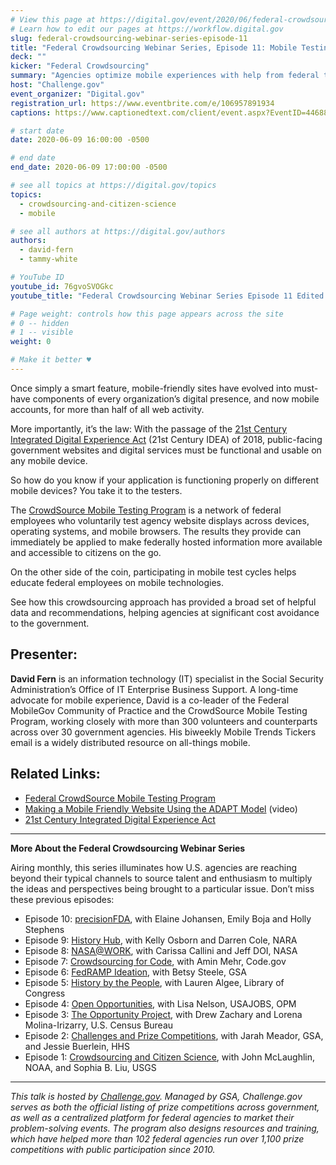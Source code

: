 ```yaml
---
# View this page at https://digital.gov/event/2020/06/federal-crowdsourcing-webinar-series-episode-11
# Learn how to edit our pages at https://workflow.digital.gov
slug: federal-crowdsourcing-webinar-series-episode-11
title: "Federal Crowdsourcing Webinar Series, Episode 11: Mobile Testing Program Makes Content More Accessible"
deck: ""
kicker: "Federal Crowdsourcing"
summary: "Agencies optimize mobile experiences with help from federal testers."
host: "Challenge.gov"
event_organizer: "Digital.gov"
registration_url: https://www.eventbrite.com/e/106957891934
captions: https://www.captionedtext.com/client/event.aspx?EventID=4468831&CustomerID=321

# start date
date: 2020-06-09 16:00:00 -0500

# end date
end_date: 2020-06-09 17:00:00 -0500

# see all topics at https://digital.gov/topics
topics: 
  - crowdsourcing-and-citizen-science
  - mobile

# see all authors at https://digital.gov/authors
authors: 
  - david-fern
  - tammy-white

# YouTube ID
youtube_id: 76gvoSVOGkc
youtube_title: "Federal Crowdsourcing Webinar Series Episode 11 Edited Video"

# Page weight: controls how this page appears across the site
# 0 -- hidden
# 1 -- visible
weight: 0

# Make it better ♥
---
```


Once simply a smart feature, mobile-friendly sites have evolved into must-have components of every organization’s digital presence, and now mobile accounts, for more than half of all web activity.

More importantly, it’s the law: With the passage of the [21st Century Integrated Digital Experience Act](https://digital.gov/resources/21st-century-integrated-digital-experience-act/) (21st Century IDEA) of 2018, public-facing government websites and digital services must be functional and usable on any mobile device.

So how do you know if your application is functioning properly on different mobile devices? You take it to the testers.

The [CrowdSource Mobile Testing Program](https://digital.gov/services/mobile-application-testing-program/) is a network of federal employees who voluntarily test agency website displays across devices, operating systems, and mobile browsers. The results they provide can immediately be applied to make federally hosted information more available and accessible to citizens on the go.

On the other side of the coin, participating in mobile test cycles helps educate federal employees on mobile technologies.

See how this crowdsourcing approach has provided a broad set of helpful data and recommendations, helping agencies at significant cost avoidance to the government.

## Presenter:

**David Fern** is an information technology (IT) specialist in the Social Security Administration’s Office of IT Enterprise Business Support. A long-time advocate for mobile experience, David is a co-leader of the Federal MobileGov Community of Practice and the CrowdSource Mobile Testing Program, working closely with more than 300 volunteers and counterparts across over 30 government agencies. His biweekly Mobile Trends Tickers email is a widely distributed resource on all-things mobile. 

## Related Links:

 - [Federal CrowdSource Mobile Testing Program](https://digital.gov/services/mobile-application-testing-program/)
 - [Making a Mobile Friendly Website Using the ADAPT Model](https://www.youtube.com/watch?v=x8UvFt26MDE) (video)
 - [21st Century Integrated Digital Experience Act](https://digital.gov/resources/21st-century-integrated-digital-experience-act/)

---

**More About the Federal Crowdsourcing Webinar Series**

Airing monthly, this series illuminates how U.S. agencies are reaching beyond their typical channels to source talent and enthusiasm to multiply the ideas and perspectives being brought to a particular issue. Don’t miss these previous episodes:

 - Episode 10: [precisionFDA](https://digital.gov/event/2020/05/12/federal-crowdsourcing-webinar-series-episode-10/), with Elaine Johansen, Emily Boja and Holly Stephens
 - Episode 9: [History Hub](https://digital.gov/event/2020/04/27/federal-crowdsourcing-webinar-series-episode-9/), with Kelly Osborn and Darren Cole, NARA
 - Episode 8: [NASA@WORK](https://digital.gov/event/2020/03/10/federal-crowdsourcing-webinar-series-episode-8/), with Carissa Callini and Jeff DOI, NASA
 - Episode 7: [Crowdsourcing for Code](https://digital.gov/event/2020/02/11/federal-crowdsourcing-webinar-series-episode-7/), with Amin Mehr, Code.gov
 - Episode 6: [FedRAMP Ideation](https://www.youtube.com/watch?v=bx1ANQtHNQY), with Betsy Steele, GSA
 - Episode 5: [History by the People](https://digital.gov/event/2019/08/13/federal-crowdsourcing-webinar-series-episode-5-by-the-people/), with Lauren Algee, Library of Congress
 - Episode 4: [Open Opportunities](https://digital.gov/event/2019/07/09/federal-crowdsourcing-webinar-series-episode-4-open-opportunities/), with Lisa Nelson, USAJOBS, OPM
 - Episode 3: [The Opportunity Project](https://digital.gov/event/2019/06/11/federal-crowdsourcing-webinar-series-episode-3-opportunity-project/), with Drew Zachary and Lorena Molina-Irizarry, U.S. Census Bureau
 - Episode 2: [Challenges and Prize Competitions](https://digital.gov/event/2019/05/14/federal-crowdsourcing-webinar-series-episode-2-challengegov/), with Jarah Meador, GSA, and Jessie Buerlein, HHS
 - Episode 1: [Crowdsourcing and Citizen Science](https://digital.gov/event/2019/04/09/federal-crowdsourcing-mobilize-citizen-scientists/), with John McLaughlin, NOAA, and Sophia B. Liu, USGS

---

_This talk is hosted by [Challenge.gov](http://www.challenge.gov). Managed by GSA, Challenge.gov serves as both the official listing of prize competitions across government, as well as a centralized platform for federal agencies to market their problem-solving events. The program also designs resources and training, which have helped more than 102 federal agencies run over 1,100 prize competitions with public participation since 2010._ 

